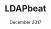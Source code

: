 ---
anchor: LDAPbeat
title: LDAPbeat
image: img/portfolio/ad.png
description: Beats are lightweight data shippers to capture all sorts of data such as logs, metrics or http responses. A data repository I noticed was missing a beat was Active Directory/Directory services in general. As a result I created LDAPbeat, this beat lets you periodically query AD/any service that uses LDAP. This is super useful if you are measuring user activity or monitoring for any suspicious activity. <a href="https://github.com/kwojcicki/ldapbeat">Github link</a> 
team: Single
date: December 2017
category: LDAPbeat
---